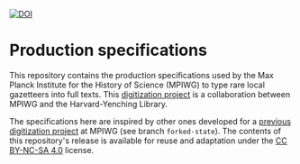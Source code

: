 [![DOI](https://zenodo.org/badge/145419058.svg)](https://zenodo.org/badge/latestdoi/145419058)

# Production specifications

This repository contains the production specifications used by the Max Planck Institute for the History of Science (MPIWG) to type rare local gazetteers into full texts. This [digitization project](https://www.mpiwg-berlin.mpg.de/research/projects/rare-local-gazetteers-harvard-yenching-library-open-access-collection) is a collaboration between MPIWG and the Harvard-Yenching Library.

The specifications here are inspired by other ones developed for a [previous digitization project](https://github.molgen.mpg.de/kthoden/despecs) at MPIWG (see branch `forked-state`). The contents of this repository's release is available for reuse and adaptation under the [CC BY-NC-SA 4.0](https://creativecommons.org/licenses/by-nc-sa/4.0/) license.

